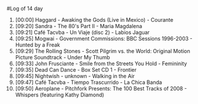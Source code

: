 #Log of 14 day

1. [00:00] Haggard - Awaking the Gods (Live in Mexico) - Courante
1. [09:20] Sandra - The 80's Part II - Maria Magdalena
1. [09:21] Café Tacvba - Un Viaje (disc 2) - Labios Jaguar
1. [09:25] Mogwai - Government Commissions: BBC Sessions 1996-2003 - Hunted by a Freak
1. [09:29] The Rolling Stones - Scott Pilgrim vs. the World: Original Motion Picture Soundtrack - Under My Thumb
1. [09:33] John Frusciante - Smile from the Streets You Hold - Femininity
1. [09:35] Dead Can Dance - Box Set CD 1 - Frontier
1. [09:45] Nightwish - unknown - Walking in the Air
1. [09:47] Café Tacvba - Tiempo Trascurrido - La Chica Banda
1. [09:50] Aeroplane - Pitchfork Presents: The 100 Best Tracks of 2008 - Whispers (featuring Kathy Diamond)
